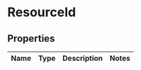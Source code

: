 
# ResourceId

## Properties
Name | Type | Description | Notes
------------ | ------------- | ------------- | -------------



